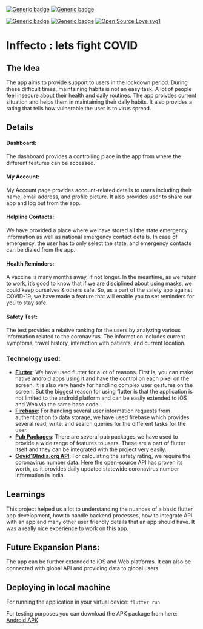 
[![Generic badge](https://img.shields.io/badge/made_with-flutter-skyblue.svg)](https://shields.io/)
[![Generic badge](https://img.shields.io/badge/uses-firebase-orange.svg)](https://shields.io/)

[![Generic badge](https://img.shields.io/badge/Android-yes-<COLOR>.svg)](https://shields.io/)
[![Generic badge](https://img.shields.io/badge/iOS-no-<COLOR>.svg)](https://shields.io/)
[![Open Source Love svg1](https://badges.frapsoft.com/os/v1/open-source.svg?v=103)](https://github.com/ellerbrock/open-source-badges/)



# Inffecto : lets fight COVID
## The Idea
The app aims to provide support to users in the lockdown period. During these difficult times, maintaining habits is not an easy task. A lot of people feel insecure about their health and daily routines. The app proivdes current situation and helps them in maintaining their daily habits. It also provides a rating that tells how vulnerable the user is to virus spread.

## Details
#### Dashboard: 
The dashboard provides a controlling place in the app from where the different features can be accessed.

#### My Account: 
My Account page provides account-related details to users including their name, email address, and profile picture. It also provides user to share our app and log out from the app.

#### Helpline Contacts: 
We have provided a place where we have stored all the state emergency information as well as national emergency contact details. In case of emergency, the user has to only select the state, and emergency contacts can be dialed from the app.

#### Health Reminders: 
A vaccine is many months away, if not longer. In the meantime, as we return to work, it’s good to know that if we are disciplined about using masks, we could keep ourselves & others safe. So, as a part of the safety app against COVID-19, we have made a feature that will enable you to set reminders for you to stay safe.

#### Safety Test: 
The test provides a relative ranking for the users by analyzing various information related to the coronavirus. The information includes current symptoms, travel history, interaction with patients, and current location.

### Technology used:
 - [**Flutter**](https://flutter.dev/): 
We have used flutter for a lot of reasons. First is, you can make native android apps using it and have the control on each pixel on the screen. It is also very handy for handling complex user gestures on the screen. But the biggest reason for using flutter is that the application is not limited to the android platform and can be easily extended to iOS and Web via the same base code. 
 - [**Firebase**](https://firebase.google.com/): 
For handling several user information requests from authentication to data storage, we have used firebase which provides several read, write, and search queries for the different tasks for the user. 
 - [**Pub Packages**](https://pub.dev/): 
There are several pub packages we have used to provide a wide range of features to users. These are a part of flutter itself and they can be integrated with the project very easily. 
 - [**Covid19India.org API**](https://api.covid19india.org/): 
For calculating the safety rating, we require the coronavirus number data. Here the open-source API has proven its worth, as it provides daily updated statewide coronavirus number information in India.

## Learnings
This project helped us a lot to understanding the nuances of a basic flutter app development, how to handle backend processes, how to integrate API with an app and many other user friendly details that an app should have. It was a really nice experience to work on this app.

## Future Expansion Plans:
The app can be further extended to iOS and Web platforms.
It can also be connected with global API and providing data to global users.

## Deploying in local machine
For running the application in your virtual device:
```flutter run```

For testing purposes you can download the APK package from here:
[Android APK](google.com)

